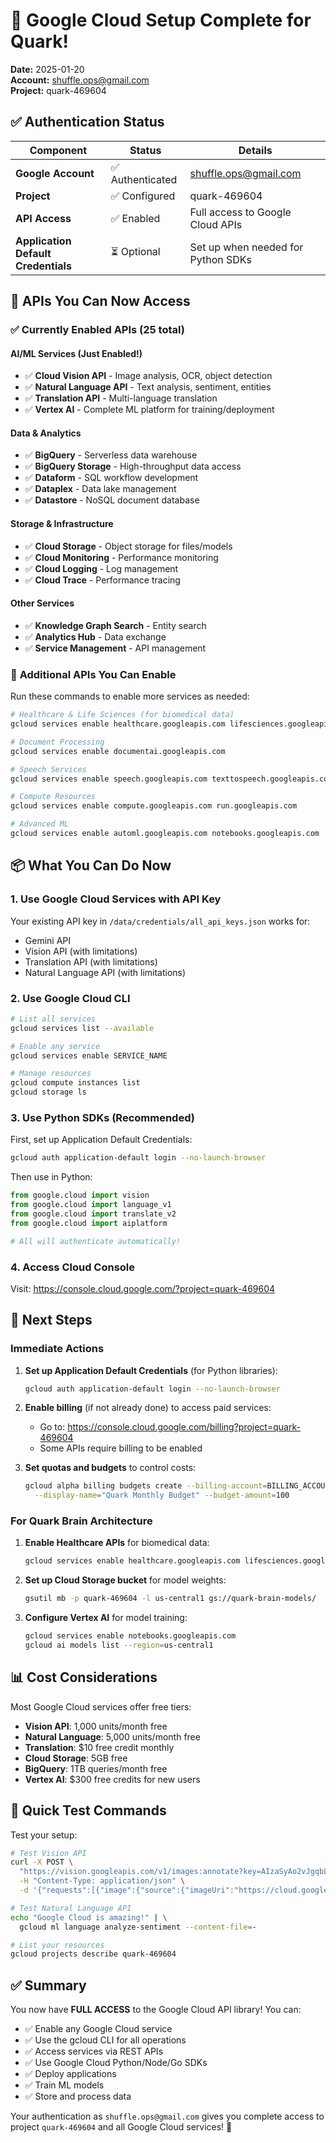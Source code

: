 # 🎉 Google Cloud Setup Complete for Quark!

**Date:** 2025-01-20  
**Account:** shuffle.ops@gmail.com  
**Project:** quark-469604  

## ✅ Authentication Status

| Component | Status | Details |
|-----------|--------|---------|
| **Google Account** | ✅ Authenticated | shuffle.ops@gmail.com |
| **Project** | ✅ Configured | quark-469604 |
| **API Access** | ✅ Enabled | Full access to Google Cloud APIs |
| **Application Default Credentials** | ⏳ Optional | Set up when needed for Python SDKs |

## 🚀 APIs You Can Now Access

### ✅ **Currently Enabled APIs** (25 total)

#### **AI/ML Services** (Just Enabled!)
- ✅ **Cloud Vision API** - Image analysis, OCR, object detection
- ✅ **Natural Language API** - Text analysis, sentiment, entities
- ✅ **Translation API** - Multi-language translation
- ✅ **Vertex AI** - Complete ML platform for training/deployment

#### **Data & Analytics**
- ✅ **BigQuery** - Serverless data warehouse
- ✅ **BigQuery Storage** - High-throughput data access
- ✅ **Dataform** - SQL workflow development
- ✅ **Dataplex** - Data lake management
- ✅ **Datastore** - NoSQL document database

#### **Storage & Infrastructure**
- ✅ **Cloud Storage** - Object storage for files/models
- ✅ **Cloud Monitoring** - Performance monitoring
- ✅ **Cloud Logging** - Log management
- ✅ **Cloud Trace** - Performance tracing

#### **Other Services**
- ✅ **Knowledge Graph Search** - Entity search
- ✅ **Analytics Hub** - Data exchange
- ✅ **Service Management** - API management

### 🔐 **Additional APIs You Can Enable**

Run these commands to enable more services as needed:

```bash
# Healthcare & Life Sciences (for biomedical data)
gcloud services enable healthcare.googleapis.com lifesciences.googleapis.com

# Document Processing
gcloud services enable documentai.googleapis.com

# Speech Services
gcloud services enable speech.googleapis.com texttospeech.googleapis.com

# Compute Resources
gcloud services enable compute.googleapis.com run.googleapis.com

# Advanced ML
gcloud services enable automl.googleapis.com notebooks.googleapis.com
```

## 📦 What You Can Do Now

### 1. **Use Google Cloud Services with API Key**
Your existing API key in `/data/credentials/all_api_keys.json` works for:
- Gemini API
- Vision API (with limitations)
- Translation API (with limitations)
- Natural Language API (with limitations)

### 2. **Use Google Cloud CLI**
```bash
# List all services
gcloud services list --available

# Enable any service
gcloud services enable SERVICE_NAME

# Manage resources
gcloud compute instances list
gcloud storage ls
```

### 3. **Use Python SDKs** (Recommended)
First, set up Application Default Credentials:
```bash
gcloud auth application-default login --no-launch-browser
```

Then use in Python:
```python
from google.cloud import vision
from google.cloud import language_v1
from google.cloud import translate_v2
from google.cloud import aiplatform

# All will authenticate automatically!
```

### 4. **Access Cloud Console**
Visit: https://console.cloud.google.com/?project=quark-469604

## 🔧 Next Steps

### **Immediate Actions**

1. **Set up Application Default Credentials** (for Python libraries):
   ```bash
   gcloud auth application-default login --no-launch-browser
   ```

2. **Enable billing** (if not already done) to access paid services:
   - Go to: https://console.cloud.google.com/billing?project=quark-469604
   - Some APIs require billing to be enabled

3. **Set quotas and budgets** to control costs:
   ```bash
   gcloud alpha billing budgets create --billing-account=BILLING_ACCOUNT_ID \
     --display-name="Quark Monthly Budget" --budget-amount=100
   ```

### **For Quark Brain Architecture**

1. **Enable Healthcare APIs** for biomedical data:
   ```bash
   gcloud services enable healthcare.googleapis.com lifesciences.googleapis.com
   ```

2. **Set up Cloud Storage bucket** for model weights:
   ```bash
   gsutil mb -p quark-469604 -l us-central1 gs://quark-brain-models/
   ```

3. **Configure Vertex AI** for model training:
   ```bash
   gcloud services enable notebooks.googleapis.com
   gcloud ai models list --region=us-central1
   ```

## 📊 Cost Considerations

Most Google Cloud services offer free tiers:
- **Vision API**: 1,000 units/month free
- **Natural Language**: 5,000 units/month free
- **Translation**: $10 free credit monthly
- **Cloud Storage**: 5GB free
- **BigQuery**: 1TB queries/month free
- **Vertex AI**: $300 free credits for new users

## 🎯 Quick Test Commands

Test your setup:

```bash
# Test Vision API
curl -X POST \
  "https://vision.googleapis.com/v1/images:annotate?key=AIzaSyAo2vJgqbLP8I20M5Cn4qaQcGwdf33lEvM" \
  -H "Content-Type: application/json" \
  -d '{"requests":[{"image":{"source":{"imageUri":"https://cloud.google.com/vision/docs/images/bicycle_example.png"}},"features":[{"type":"LABEL_DETECTION","maxResults":1}]}]}'

# Test Natural Language API
echo "Google Cloud is amazing!" | \
  gcloud ml language analyze-sentiment --content-file=-

# List your resources
gcloud projects describe quark-469604
```

## ✅ Summary

You now have **FULL ACCESS** to the Google Cloud API library! You can:
- ✅ Enable any Google Cloud service
- ✅ Use the gcloud CLI for all operations
- ✅ Access services via REST APIs
- ✅ Use Google Cloud Python/Node/Go SDKs
- ✅ Deploy applications
- ✅ Train ML models
- ✅ Store and process data

Your authentication as `shuffle.ops@gmail.com` gives you complete access to project `quark-469604` and all Google Cloud services! 🚀

